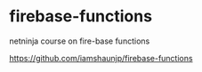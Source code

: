 # firebase-functions
netninja course on fire-base functions

https://github.com/iamshaunjp/firebase-functions
